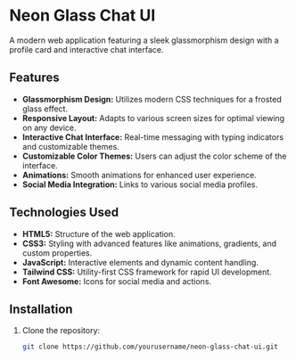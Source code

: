 # Neon Glass Chat UI

A modern web application featuring a sleek glassmorphism design with a profile card and interactive chat interface.

## Features

- **Glassmorphism Design:** Utilizes modern CSS techniques for a frosted glass effect.
- **Responsive Layout:** Adapts to various screen sizes for optimal viewing on any device.
- **Interactive Chat Interface:** Real-time messaging with typing indicators and customizable themes.
- **Customizable Color Themes:** Users can adjust the color scheme of the interface.
- **Animations:** Smooth animations for enhanced user experience.
- **Social Media Integration:** Links to various social media profiles.

## Technologies Used

- **HTML5:** Structure of the web application.
- **CSS3:** Styling with advanced features like animations, gradients, and custom properties.
- **JavaScript:** Interactive elements and dynamic content handling.
- **Tailwind CSS:** Utility-first CSS framework for rapid UI development.
- **Font Awesome:** Icons for social media and actions.

## Installation

1. Clone the repository:
   ```bash
   git clone https://github.com/yourusername/neon-glass-chat-ui.git
